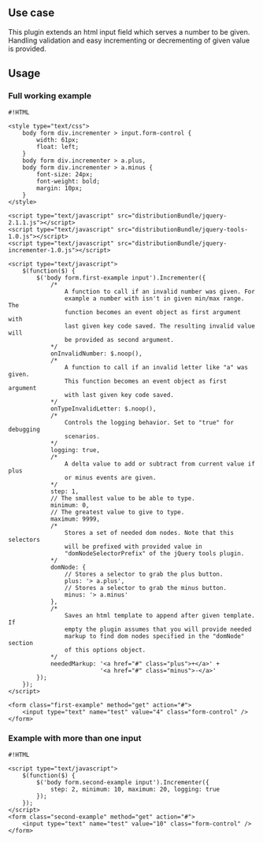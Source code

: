 <!-- !/usr/bin/env markdown
-*- coding: utf-8 -*- -->

<!-- region header

Copyright Torben Sickert 16.12.2012

License
-------

This library written by Torben Sickert stand under a creative commons naming
3.0 unported license. see http://creativecommons.org/licenses/by/3.0/deed.de

endregion -->

<!--|deDE:Einsatz-->
<!--|frFR:Utilisier-->
Use case
--------

This plugin extends an html input field which serves a number to be given.
Handling validation and easy incrementing or decrementing of given value is
provided.
<!--deDE:
    Diese Plugin erweitert an html input Formularfeld, dass eine Anzahl
    erwartet. Dieses Plugin übernimmt Validierung und einfaches Inkrementieren
    und Dekrementieren des Eingabefeldes.
-->
<!--frFR:
    Ce plugin étend le champ de formulaire de saisie html qu'un certain nombre
    attendu. Ce plugin reprend validation et incrémente simplement et diminuer
    le champ de saisie.
-->

<!--|deDE:Verwendung-->
<!--|frFR:Demande-->
Usage
-----

### Full working example

<!--showExample-->

    #!HTML

    <style type="text/css">
        body form div.incrementer > input.form-control {
            width: 61px;
            float: left;
        }
        body form div.incrementer > a.plus,
        body form div.incrementer > a.minus {
            font-size: 24px;
            font-weight: bold;
            margin: 10px;
        }
    </style>

    <script type="text/javascript" src="distributionBundle/jquery-2.1.1.js"></script>
    <script type="text/javascript" src="distributionBundle/jquery-tools-1.0.js"></script>
    <script type="text/javascript" src="distributionBundle/jquery-incrementer-1.0.js"></script>

    <script type="text/javascript">
        $(function($) {
            $('body form.first-example input').Incrementer({
                /*
                    A function to call if an invalid number was given. For
                    example a number with isn't in given min/max range. The
                    function becomes an event object as first argument with
                    last given key code saved. The resulting invalid value will
                    be provided as second argument.
                */
                onInvalidNumber: $.noop(),
                /*
                    A function to call if an invalid letter like "a" was given.
                    This function becomes an event object as first argument
                    with last given key code saved.
                */
                onTypeInvalidLetter: $.noop(),
                /*
                    Controls the logging behavior. Set to "true" for debugging
                    scenarios.
                */
                logging: true,
                /*
                    A delta value to add or subtract from current value if plus
                    or minus events are given.
                */
                step: 1,
                // The smallest value to be able to type.
                minimum: 0,
                // The greatest value to give to type.
                maximum: 9999,
                /*
                    Stores a set of needed dom nodes. Note that this selectors
                    will be prefixed with provided value in
                    "domNodeSelectorPrefix" of the jQuery tools plugin.
                */
                domNode: {
                    // Stores a selector to grab the plus button.
                    plus: '> a.plus',
                    // Stores a selector to grab the minus button.
                    minus: '> a.minus'
                },
                /*
                    Saves an html template to append after given template. If
                    empty the plugin assumes that you will provide needed
                    markup to find dom nodes specified in the "domNode" section
                    of this options object.
                */
                neededMarkup: '<a href="#" class="plus">+</a>' +
                              '<a href="#" class="minus">-</a>'
            });
        });
    </script>

    <form class="first-example" method="get" action="#">
        <input type="text" name="test" value="4" class="form-control" />
    </form>

### Example with more than one input

<!--showExample-->

    #!HTML

    <script type="text/javascript">
        $(function($) {
            $('body form.second-example input').Incrementer({
                step: 2, minimum: 10, maximum: 20, logging: true
            });
        });
    </script>
    <form class="second-example" method="get" action="#">
        <input type="text" name="test" value="10" class="form-control" />
    </form>

<!-- region modline

vim: set tabstop=4 shiftwidth=4 expandtab:
vim: foldmethod=marker foldmarker=region,endregion:

endregion -->
